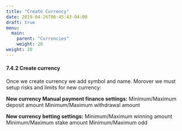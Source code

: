 ```yaml
---
title: "Create Currency"
date: 2019-04-26T06:45:43-04:00
draft: true
menu:
  main:
    parent: "Currencies"
    weight: 20
weight: 20
---
```


#### 7.4.2 Create currency

Once we create currency we add symbol and name. Morover we must setup risks and limits for new currency:

**New currency Manual payment finance settings:**
Minimum/Maximum deposit amount
Minimum/Maximum  withdrawal amount

**New currency betting settings:**
Minimum/Maximum winning amount
Minimum/Maximum stake amount
Minimum/Maximum odd
